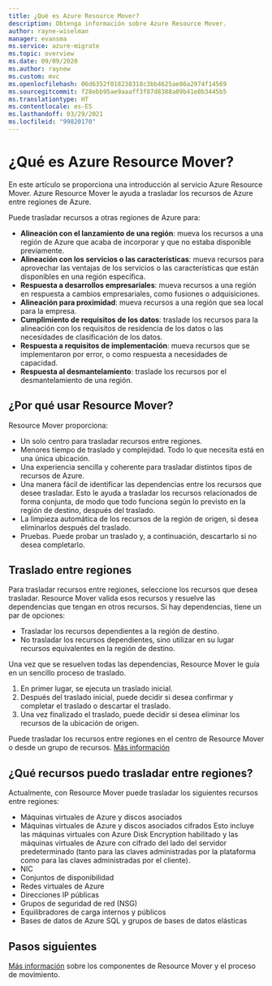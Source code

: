 ```yaml
---
title: ¿Qué es Azure Resource Mover?
description: Obtenga información sobre Azure Resource Mover.
author: rayne-wiselman
manager: evansma
ms.service: azure-migrate
ms.topic: overview
ms.date: 09/09/2020
ms.author: raynew
ms.custom: mvc
ms.openlocfilehash: 06d6352f018238318c3bb4625ae86a2974f14569
ms.sourcegitcommit: f28ebb95ae9aaaff3f87d8388a09b41e0b3445b5
ms.translationtype: HT
ms.contentlocale: es-ES
ms.lasthandoff: 03/29/2021
ms.locfileid: "99820170"
---
```

# <a name="what-is-azure-resource-mover"></a>¿Qué es Azure Resource Mover?

En este artículo se proporciona una introducción al servicio Azure Resource Mover. Azure Resource Mover le ayuda a trasladar los recursos de Azure entre regiones de Azure.

Puede trasladar recursos a otras regiones de Azure para:

- **Alineación con el lanzamiento de una región**: mueva los recursos a una región de Azure que acaba de incorporar y que no estaba disponible previamente.
- **Alineación con los servicios o las características**: mueva recursos para aprovechar las ventajas de los servicios o las características que están disponibles en una región específica.
- **Respuesta a desarrollos empresariales**: mueva recursos a una región en respuesta a cambios empresariales, como fusiones o adquisiciones.
- **Alineación para proximidad**: mueva recursos a una región que sea local para la empresa.
- **Cumplimiento de requisitos de los datos**: traslade los recursos para la alineación con los requisitos de residencia de los datos o las necesidades de clasificación de los datos.
- **Respuesta a requisitos de implementación**: mueva recursos que se implementaron por error, o como respuesta a necesidades de capacidad.
- **Respuesta al desmantelamiento**: traslade los recursos por el desmantelamiento de una región.


## <a name="why-use-resource-mover"></a>¿Por qué usar Resource Mover?

Resource Mover proporciona:

- Un solo centro para trasladar recursos entre regiones.
- Menores tiempo de traslado y complejidad. Todo lo que necesita está en una única ubicación.
- Una experiencia sencilla y coherente para trasladar distintos tipos de recursos de Azure.
- Una manera fácil de identificar las dependencias entre los recursos que desee trasladar. Esto le ayuda a trasladar los recursos relacionados de forma conjunta, de modo que todo funciona según lo previsto en la región de destino, después del traslado.
- La limpieza automática de los recursos de la región de origen, si desea eliminarlos después del traslado.
- Pruebas. Puede probar un traslado y, a continuación, descartarlo si no desea completarlo.

## <a name="move-across-regions"></a>Traslado entre regiones

Para trasladar recursos entre regiones, seleccione los recursos que desea trasladar. Resource Mover valida esos recursos y resuelve las dependencias que tengan en otros recursos. Si hay dependencias, tiene un par de opciones:
- Trasladar los recursos dependientes a la región de destino.
- No trasladar los recursos dependientes, sino utilizar en su lugar recursos equivalentes en la región de destino.

Una vez que se resuelven todas las dependencias, Resource Mover le guía en un sencillo proceso de traslado.

1. En primer lugar, se ejecuta un traslado inicial.
2. Después del traslado inicial, puede decidir si desea confirmar y completar el traslado o descartar el traslado.
3. Una vez finalizado el traslado, puede decidir si desea eliminar los recursos de la ubicación de origen.

Puede trasladar los recursos entre regiones en el centro de Resource Mover o desde un grupo de recursos. [Más información](select-move-tool.md)

## <a name="what-resources-can-i-move-across-regions"></a>¿Qué recursos puedo trasladar entre regiones?

Actualmente, con Resource Mover puede trasladar los siguientes recursos entre regiones:

- Máquinas virtuales de Azure y discos asociados
- Máquinas virtuales de Azure y discos asociados cifrados Esto incluye las máquinas virtuales con Azure Disk Encryption habilitado y las máquinas virtuales de Azure con cifrado del lado del servidor predeterminado (tanto para las claves administradas por la plataforma como para las claves administradas por el cliente).
- NIC
- Conjuntos de disponibilidad 
- Redes virtuales de Azure 
- Direcciones IP públicas
- Grupos de seguridad de red (NSG)
- Equilibradores de carga internos y públicos 
- Bases de datos de Azure SQL y grupos de bases de datos elásticas


## <a name="next-steps"></a>Pasos siguientes

[Más información](about-move-process.md) sobre los componentes de Resource Mover y el proceso de movimiento.
